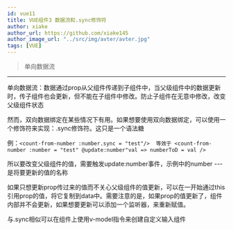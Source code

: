 ```yaml
---
id: vue11
title: VUE组件3 数据流和.sync修饰符
author: xiake
author_url: https://github.com/xiake145
author_image_url: "../src/img/avter/avter.jpg"
tags: [VUE]
---
```

>单向数据流
-----------
<!--truncate-->
单向数据流：数据通过prop从父组件传递到子组件中，当父级组件中的数据更新时，传子组件也会更新，但不能在子组件中修改。防止子组件在无意中修改，改变父级组件状态

然而，双向数据绑定在某些情况下有用。如果想要使用双向数据绑定，可以使用一个修饰符来实现：.sync修饰符。这只是一个语法糖

例：`<count-from-number :number.sync = "test"/>  等效于 <count-from-number :number = "test" @update:number"val => numberToD = val />`

所以要改变父级组件的值，需要触发update:number事件，示例中的number ---是将要更新的值的名称

如果只想更新prop传过来的值而不关心父级组件的值更新，可以在一开始通过this引用prop的值，将它复制到data中。需要注意的是，如果prop的值更新了，组件内部并不会更新，如果想要更新可以添加一个监听器，来重新赋值。

与.sync相似可以在组件上使用v-model指令来创建自定义输入组件